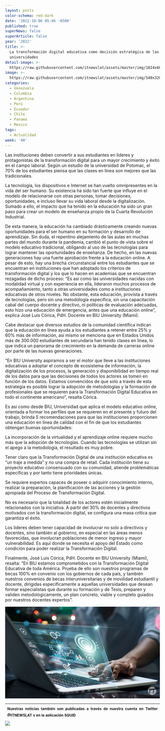 ```yaml
---
layout: posts
color-schema: red-dark
date: '2022-10-06 05:46 -0500'
published: true
superNews: false
superArticle: false
year: '2022'
title: >-
  La transformación digital educativa como decisión estratégica de las
  universidades
detail-image: >-
  https://raw.githubusercontent.com/itnewslat/assets/master/img/1024x680/dashboard-g.jpg
image: >-
  https://raw.githubusercontent.com/itnewslat/assets/master/img/540x320/dashboard-p.jpg
categories:
  - Venezuela
  - Colombia
  - Argentina
  - Perú
  - Ecuador
  - Chile
  - Panama
  - Mexico
tags:
  - Actualidad
week: '40'
---
```

Las instituciones deben convertir a sus estudiantes en líderes y protagonistas de la transformación digital para un mayor crecimiento y éxito en el campo laboral. Según un estudio de la universidad de Potomac, el 70% de los estudiantes piensa que las clases en línea son mejores que las tradicionales.
 
La tecnología, los dispositivos e Internet se han vuelto omnipresentes en la vida del ser humano. Su existencia ha sido tan fuerte que influye en el modelo de relacionarse con otras personas, tomar decisiones, oportunidades, e incluso llevar su vida laboral desde la digitalización. Sumado a ello, el impacto que ha tenido en la educación ha sido un gran paso para crear un modelo de enseñanza propio de la Cuarta Revolución Industrial. 

De esta manera, la educación ha cambiado drásticamente creando nuevas oportunidades para el ser humano en su formación y desarrollo de aprendizaje. Sin duda, el repentino alejamiento de las aulas en muchas partes del mundo durante la pandemia, cambió el punto de vista sobre el modelo educativo tradicional, obligando al uso de las tecnologías para lograr mantener las oportunidades de enseñanza. De hecho, en las nuevas generaciones hay una fuerte aprobación frente a la educación online. 
A pesar de esto, hay una brecha circunstancial entre los estudiantes que se encuentran en instituciones que han adoptado los criterios de transformación digital y los que lo hacen en academias que se encuentran rezagadas de dicho proceso: 
“Es así como las universidades nacidas con modalidad virtual y con experiencia en ella, lideraron muchos procesos de acompañamiento, tanto a otras universidades como a instituciones educativas de otros niveles. No obstante, esta educación, provista a través de tecnologías, pero sin una metodología específica, sin una capacitación cabal del cuerpo docente y directivo, ni políticas de evaluación adecuadas, esto hizo una educación de emergencia, antes que una educación online”, explica José Luis Córica, PdH. Docente en BIU University (Miami). 

Cabe destacar que diversos estudios de la comunidad científica indican que la educación en línea ayuda a los estudiantes a retener entre 25% y 60% más de información, así mismo se menciona que en Estados Unidos más de 300.000 estudiantes de secundaria han tenido clases en línea, lo que indica un panorama de crecimiento en la demanda de carreras online por parte de las nuevas generaciones.
 
“En BIU University aspiramos a ser el motor que lleve a las instituciones educativas a adoptar el concepto de ecosistema de información, la digitalización de los procesos, la generación y disponibilidad en tiempo real de los datos para que las decisiones de todos los actores se tomen en función de los datos. Estamos convencidos de que solo a través de esta estrategia es posible lograr la adopción de metodologías y la formación de profesionales que se requieren para la Transformación Digital Educativa en todo el continente americano”, resalta Córica.   
 
Es así como desde BIU, Universidad que aplica el modelo educativo online, orientada a formar los perfiles que se requieren en el presente y futuro del trabajo, brinda 5 recomendaciones para que las instituciones proporcionen una educación en línea de calidad con el fin de que los estudiantes obtengan buenas oportunidades: 
 

La incorporación de la virtualidad y el aprendizaje online requiere mucho más que la adopción de tecnologías. Cuando las tecnologías se utilizan sin el apego a la metodología, el resultado es muy pobre.
 

Tener claro que la Transformación Digital de una institución educativa es “un traje a medida” y no una compra de retail. Cada institución tiene su proyecto educativo consensuado con su comunidad, atiende problemáticas
 específicas y por tanto tiene prioridades únicas.
 

Se requiere expertos capaces de poseer o adquirir conocimiento interno, realizar la preparación, la planificación de las acciones y la gestión apropiada del Proceso de Transformación Digital.
 

No es necesario que la totalidad de los actores estén inicialmente relacionados con la iniciativa. A partir del 30% de docentes y directivos motivados con la transformación digital, se configura una masa crítica
 que garantiza el éxito.
 

Los líderes deben tener capacidad de involucrar no solo a directivos y docentes, sino también al gobierno, en especial en las áreas menos favorecidas, que involucran poblaciones de menor ingreso y mayor vulnerabilidad.
 Es aquí donde se necesita el apoyo del Estado como condición para poder realizar la Transformación Digital.
 
Finalmente, José Luis Córica, PdH. Docente en BIU University (Miami), resalta: “En BIU estamos comprometidos con la Transformación Digital Educativa de toda América. Prueba de ello son nuestros programas de becas 100% en convenio con los gobiernos de cada país, y también nuestros convenios de becas interuniversitarias y de movilidad estudiantil y docente, dirigidas específicamente a aquellas universidades que desean formar especialistas que durante su formación y de Tesis, preparen y validen metodológicamente, un plan concreto, viable y completo guiados por nuestros docentes expertos”. 

![](https://raw.githubusercontent.com/itnewslat/assets/master/img/540x320/dashboard-p.jpg)

<table style="height: 42px;" width="569">
<tbody>
<tr>
<td style="text-align: justify;"><sub><strong>Nuestras noticias también son publicadas a través de nuestra cuenta en Twitter <a href="https://twitter.com/itnewslat?lang=es">@ITNEWSLAT</a> y en la aplicación <a href="https://squidapp.co/en/">SQUID</a></strong></sub></td>
</tr>
</tbody>
</table>

<img src="https://tracker.metricool.com/c3po.jpg?hash=56f88a41e39ab42c063cc51676587a04"/>